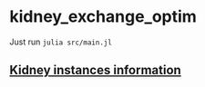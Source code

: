 # kidney_exchange_optim

Just run `julia src/main.jl`

## [Kidney instances information](data/info.txt)
